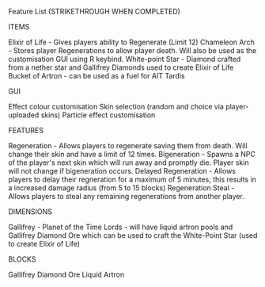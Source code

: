 Feature List (STRIKETHROUGH WHEN COMPLETED)

ITEMS

Elixir of Life - Gives players ability to Regenerate (Limit 12)
Chameleon Arch - Stores player Regenerations to allow player death. Will also be used as the customisation GUI using R keybind.
White-point Star - Diamond crafted from a nether star and Gallifrey Diamonds used to create Elixir of Life
Bucket of Artron - can be used as a fuel for AIT Tardis

GUI

Effect colour customisation
Skin selection (random and choice via player-uploaded skins)
Particle effect customisation

FEATURES

Regeneration - Allows players to regenerate saving them from death. Will change their skin and have a limit of 12 times. 
Bigeneration - Spawns a NPC of the player's next skin which will run away and promptly die. Player skin will not change if bigeneration occurs.
Delayed Regeneration - Allows players to delay their regneration for a maximum of 5 minutes, this results in a increased damage radius (from 5 to 15 blocks)
Regeneration Steal - Allows players to steal any remaining regenerations from another player.

DIMENSIONS

Gallifrey - Planet of the Time Lords - will have liquid artron pools and Gallifrey Diamond Ore which can be used to craft the White-Point Star (used to create Elixir of Life)

BLOCKS

Gallifrey Diamond Ore
Liquid Artron
